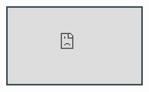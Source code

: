 <div style="display: flex; justify-content: center;">
    <iframe 
    width="350" 
    height="200" 
    src="https://www.youtube.com/embed/5uZa3-RMFos?rel=0&modestbranding=1&autohide=1&mute=1&showinfo=0&controls=0&autoplay=1" 
    title="White House Cam"
    frameborder="0"
    style="border: solid 4px #37474F"
    allow="accelerometer; autoplay; clipboard-write; encrypted-media; gyroscope; picture-in-picture; web-share" 
    referrerpolicy="strict-origin-when-cross-origin" 
    allowfullscreen
    ></iframe>
</div>
